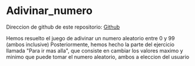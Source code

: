 # Adivinar_numero
Direccion de github de este repositorio: [Github](https://github.com/rnoguer22/Adivinar_numero.git)

Hemos resuelto el juego de adivinar un numero aleatorio entre 0 y 99 (ambos inclusive)
Posteriormente, hemos hecho la parte del ejercicio llamada "Para ir mas alla", que consiste en cambiar los valores maximo y minimo que puede tomar el numero aleatorio, ambos a eleccion del usuario
